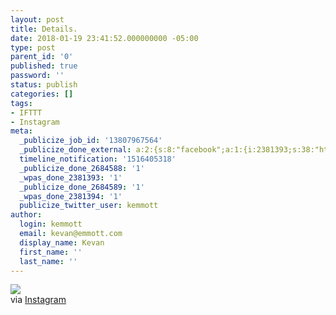```yaml
---
layout: post
title: Details.
date: 2018-01-19 23:41:52.000000000 -05:00
type: post
parent_id: '0'
published: true
password: ''
status: publish
categories: []
tags:
- IFTTT
- Instagram
meta:
  _publicize_job_id: '13807967564'
  _publicize_done_external: a:2:{s:8:"facebook";a:1:{i:2381393;s:38:"https://facebook.com/10155013132456816";}s:7:"twitter";a:1:{i:2381394;s:53:"https://twitter.com/kemmott/status/954499223638167552";}}
  timeline_notification: '1516405318'
  _publicize_done_2684588: '1'
  _wpas_done_2381393: '1'
  _publicize_done_2684589: '1'
  _wpas_done_2381394: '1'
  publicize_twitter_user: kemmott
author:
  login: kemmott
  email: kevan@emmott.com
  display_name: Kevan
  first_name: ''
  last_name: ''
---
```

<div><img src="{{ site.url }}/assets/images/blog/0a58d-26323683_1981267765465597_2621151015272972288_n.jpg" style="max-width:600px;" />
<div>via <a href="http://ift.tt/2DrrQSo">Instagram</a></div>
</div>
